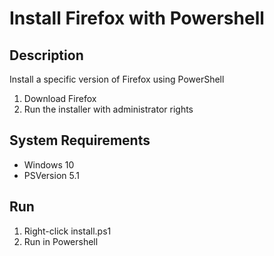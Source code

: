 # Install Firefox with Powershell

## Description

Install a specific version of Firefox using PowerShell

1. Download Firefox
1. Run the installer with administrator rights

## System Requirements

- Windows 10
- PSVersion 5.1

## Run

1. Right-click install.ps1
1. Run in Powershell